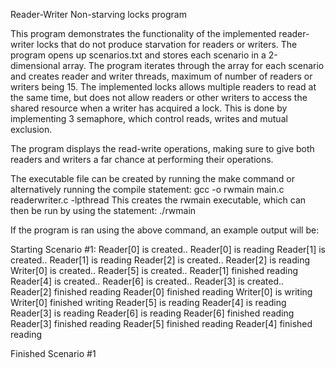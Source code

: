 Reader-Writer Non-starving locks program

This program demonstrates the functionality of the implemented reader-writer locks that do not produce starvation for readers or writers.
The program opens up scenarios.txt and stores each scenario in a 2-dimensional array. The program iterates through the array for each scenario and 
creates reader and writer threads, maximum of number of readers or writers being 15. The implemented locks allows multiple readers to read at the same time, but does not
allow readers or other writers to access the shared resource when a writer has acquired a lock. This is done by implementing 3 semaphore, which control reads, writes and mutual exclusion.

The program displays the read-write operations, making sure to give both readers and writers a far chance at performing their operations.

The executable file can be created by running the make command or alternatively running the compile statement: gcc -o rwmain main.c readerwriter.c -lpthread
This creates the rwmain executable, which can then be run by using the statement: ./rwmain 

If the program is ran using the above command, an example output will be:

Starting Scenario #1:
Reader[0] is created..
Reader[0] is reading
Reader[1] is created..
Reader[1] is reading
Reader[2] is created..
Reader[2] is reading
Writer[0] is created..
Reader[5] is created..
Reader[1] finished reading
Reader[4] is created..
Reader[6] is created..
Reader[3] is created..
Reader[2] finished reading
Reader[0] finished reading
Writer[0] is writing
Writer[0] finished writing
Reader[5] is reading
Reader[4] is reading
Reader[3] is reading
Reader[6] is reading
Reader[6] finished reading
Reader[3] finished reading
Reader[5] finished reading
Reader[4] finished reading

Finished Scenario #1
